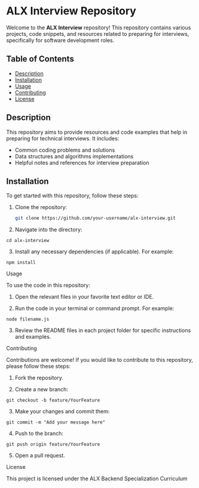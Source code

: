 # ALX Interview Repository

Welcome to the **ALX Interview** repository! This repository contains various projects, code snippets, and resources related to preparing for interviews, specifically for software development roles. 

## Table of Contents

- [Description](#description)
- [Installation](#installation)
- [Usage](#usage)
- [Contributing](#contributing)
- [License](#license)

## Description

This repository aims to provide resources and code examples that help in preparing for technical interviews. It includes:

- Common coding problems and solutions
- Data structures and algorithms implementations
- Helpful notes and references for interview preparation

## Installation

To get started with this repository, follow these steps:

1. Clone the repository:
   ```bash
   git clone https://github.com/your-username/alx-interview.git
   ```

2. Navigate into the directory:
```
cd alx-interview
```

3. Install any necessary dependencies (if applicable). For example:
```
npm install
```


Usage

To use the code in this repository:

1. Open the relevant files in your favorite text editor or IDE.


2. Run the code in your terminal or command prompt. For example:
```
node filename.js
```

3. Review the README files in each project folder for specific instructions and examples.



Contributing

Contributions are welcome! If you would like to contribute to this repository, please follow these steps:

1. Fork the repository.


2. Create a new branch:
```
git checkout -b feature/YourFeature
```

3. Make your changes and commit them:
```
git commit -m "Add your message here"
```

4. Push to the branch:
```
git push origin feature/YourFeature
```

5. Open a pull request.



License

This project is licensed under the ALX Backend Specialization Curriculum
